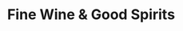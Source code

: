 ---
title: "Fine Wine & Good Spirits"
url: /allentown/fine-wine-und-good-spirits-tilghman-street/
shop: Spirituosen
---